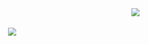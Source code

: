 <img align="right" src="https://visitor-badge.laobi.icu/badge?page_id=JagosMarek.JagosMarek" />
<h1 align="center">
    <img src="https://readme-typing-svg.herokuapp.com/?font=Kanit&size=37&center=true&color=1b1a1d&vCenter=true&width=500&height=70&duration=4000&lines=Hello+There!+👋;+I'm+Marek!+😄;" />
</h1>
